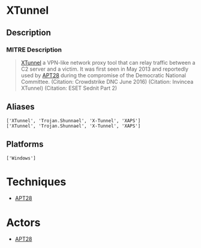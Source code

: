 
# XTunnel

## Description

### MITRE Description

> [XTunnel](https://attack.mitre.org/software/S0117) a VPN-like network proxy tool that can relay traffic between a C2 server and a victim. It was first seen in May 2013 and reportedly used by [APT28](https://attack.mitre.org/groups/G0007) during the compromise of the Democratic National Committee. (Citation: Crowdstrike DNC June 2016) (Citation: Invincea XTunnel) (Citation: ESET Sednit Part 2)

## Aliases

```
['XTunnel', 'Trojan.Shunnael', 'X-Tunnel', 'XAPS']
['XTunnel', 'Trojan.Shunnael', 'X-Tunnel', 'XAPS']
```

## Platforms

```
['Windows']
```

# Techniques


* [APT28](../techniques/APT28.md)


# Actors


* [APT28](../actors/APT28.md)

